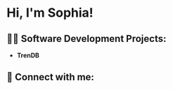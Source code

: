 <h1>Hi, I'm Sophia! </h1>

<h2>👨‍💻 Software Development Projects:</h2>

- <b>TrenDB </b>

<h2> 🤳 Connect with me:</h2>

[linkedin]: https://linkedin.com/in/sophiahall-srh95

<!--
**joshmadakor1/joshmadakor1** is a ✨ _special_ ✨ repository because its `README.md` (this file) appears on your GitHub profile.

Here are some ideas to get you started:

- 🔭 I’m currently working on ...
- 🌱 I’m currently learning ...
- 👯 I’m looking to collaborate on ...
- 🤔 I’m looking for help with ...
- 💬 Ask me about ...
- 📫 How to reach me: ...
- 😄 Pronouns: ...
- ⚡ Fun fact: ...
-->
